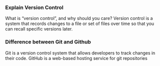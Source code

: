 ### Explain Version Control

What is “version control”, and why should you care? Version control is a system that records changes to a file or set of files over time so that you can recall specific versions later. 

### Difference between Git and Github
Git is a version control system that allows developers to track changes in their code. GitHub is a web-based hosting service for git repositories